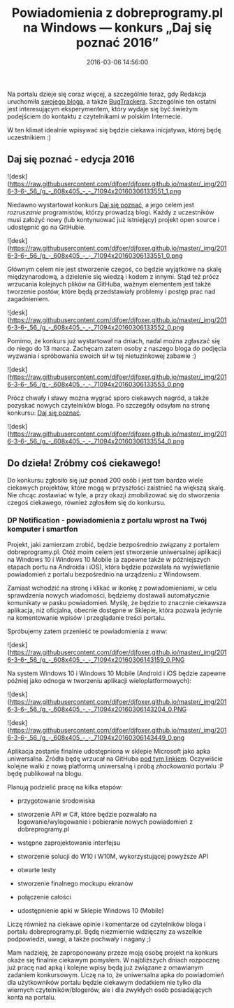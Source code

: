 ﻿---
layout:     post
title:      Powiadomienia z dobreprogramy.pl na Windows — konkurs „Daj się poznać 2016”
date:       2016-03-06 14:56:00
summary:    Na portalu dzieje się coraz więcej, a szczególnie teraz, gdy Redakcja uruchomiła swojego bloga, a także BugTrackera. Szczególnie ten ostatni jest interesującym eksperymentem, który wydaje się być świeżym podejściem do kontaktu z czytelnikami w polskim Internecie. W ten klimat idealnie wpisywać się b...
categories: windows programowanie urządzenia mobilne
---



Na portalu dzieje się coraz więcej, a szczególnie teraz, gdy Redakcja uruchomiła [swojego bloga](http://www.dobreprogramy.pl/BlogRedakcyjny), a także [BugTrackera](http://www.dobreprogramy.pl/BugTracker.html). Szczególnie ten ostatni jest interesującym eksperymentem, który wydaje się być świeżym podejściem do kontaktu z czytelnikami w polskim Internecie. 

W ten klimat idealnie wpisywać się będzie ciekawa inicjatywa, której będę uczestnikiem :)



## Daj się poznać - edycja 2016





![desk](https://raw.githubusercontent.com/djfoer/djfoxer.github.io/master/_img/2016-3-6-_56_/g_-_608x405_-_-_71094x20160306133551_1.png



Niedawno wystartował konkurs  [Daj się poznać](http://www.maciejaniserowicz.com/daj-sie-poznac/), a jego celem jest  *rozruszanie*   programistów, którzy prowadzą blogi. Każdy z uczestników musi założyć nowy (lub kontynuować już istniejący) projekt  open source i udostępnić go na GitHubie. 



![desk](https://raw.githubusercontent.com/djfoer/djfoxer.github.io/master/_img/2016-3-6-_56_/g_-_608x405_-_-_71094x20160306133551_0.png



Głównym celem nie jest stworzenie czegoś, co będzie wyjątkowe na skalę międzynarodową, a dzielenie się wiedzą i kodem z innymi. Stąd też prócz wrzucania kolejnych plików na GitHuba, ważnym elementem jest także tworzenie postów, które będą przedstawiały problemy i postęp prac nad zagadnieniem.



![desk](https://raw.githubusercontent.com/djfoer/djfoxer.github.io/master/_img/2016-3-6-_56_/g_-_608x405_-_-_71094x20160306133552_0.png



Pomimo, że konkurs już wystartował na dniach, nadal można zgłaszać się do niego do 13 marca. Zachęcam zatem osoby z naszego bloga do podjęcia wyzwania i spróbowania swoich sił w tej nietuzinkowej zabawie :)



![desk](https://raw.githubusercontent.com/djfoer/djfoxer.github.io/master/_img/2016-3-6-_56_/g_-_608x405_-_-_71094x20160306133553_0.png



Prócz chwały i sławy można wygrać sporo ciekawych nagród, a także pozyskać nowych czytelników bloga. Po szczegóły odsyłam na stronę konkursu: [Daj się poznać](http://www.maciejaniserowicz.com/daj-sie-poznac/).


![desk](https://raw.githubusercontent.com/djfoer/djfoxer.github.io/master/_img/2016-3-6-_56_/g_-_608x405_-_-_71094x20160306133554_0.png






## Do dzieła! Zróbmy coś ciekawego!



Do konkursu zgłosiło się już ponad 200 osób i jest tam bardzo wiele ciekawych projektów, które mogą w przyszłości zaistnieć na większą skalę. Nie chcąc zostawiać w tyle, a przy okazji zmobilizować się do stworzenia czegoś ciekawego, również zgłosiłem się do konkursu. 



### DP Notification - powiadomienia z portalu wprost na Twój komputer i smartfon



Projekt, jaki zamierzam zrobić, będzie bezpośrednio związany z portalem dobreprogramy.pl. Otóż moim celem jest stworzenie uniwersalnej aplikacji na Windows 10 i Windows 10 Mobile (a zapewne także w późniejszych etapach portu na Androida i iOS), która będzie pozwalała na wyświetlanie powiadomień z portalu bezpośrednio na urządzeniu z Windowsem.

Zamiast wchodzić na stronę i klikać w ikonkę z powiadomieniami, w celu sprawdzenia nowych wiadomości, będziemy dostawali automatycznie komunikaty w pasku powiadomień. Myślę, że będzie to znacznie ciekawsza aplikacja, niż oficjalna, obecnie dostępne w Sklepie, która pozwala jedynie na komentowanie wpisów i przeglądanie treści portalu. 

Spróbujemy zatem przenieść te powiadomienia z www:



![desk](https://raw.githubusercontent.com/djfoer/djfoxer.github.io/master/_img/2016-3-6-_56_/g_-_608x405_-_-_71094x20160306143159_0.PNG



Na system Windows 10 i Windows 10 Mobile (Android i iOS będzie zapewne później jako odnoga w tworzeniu aplikacji wieloplatformowych):



![desk](https://raw.githubusercontent.com/djfoer/djfoxer.github.io/master/_img/2016-3-6-_56_/g_-_608x405_-_-_71094x20160306143204_0.PNG





![desk](https://raw.githubusercontent.com/djfoer/djfoxer.github.io/master/_img/2016-3-6-_56_/g_-_608x405_-_-_71094x20160306143449_0.png



Aplikacja zostanie finalnie udostępniona w sklepie Microsoft jako apka uniwersalna. Źródła będę wrzucał na GitHuba [pod tym linkiem](https://github.com/djfoxer/dp.notification). Oczywiście kolejne walki z nową platformą uniwersalną i próbą  *zhackowania*  portalu :P  będę publikował na blogu.

Planują podzielić pracę na kilka etapów:


  * przygotowanie środowiska


  * stworzenie API w C#,  które będzie pozwalało na logowanie/wylogowanie i pobieranie nowych powiadomień z dobreprogramy.pl


  * wstępne zaprojektowanie interfejsu


  * stworzenie solucji do W10 i W10M, wykorzystującej powyższe API


  * otwarte testy


  * stworzenie finalnego mockupu ekranów


  * połączenie całości 


  * udostępnienie apki w Sklepie Windows 10 (Mobile)



Liczę również na ciekawe opinie i komentarze od czytelników bloga i portalu dobreprogramy.pl. Będę niezmiernie wdzięczny za wszelkie podpowiedzi, uwagi, a także pochwały i nagany ;) 


Mam nadzieję, że zaproponowany przeze moją osobę  projekt na konkurs okaże się finalnie ciekawym pomysłem. W najbliższych dniach rozpocznę już pracę nad apką i kolejne wpisy będą już związane z omawianym zadaniem konkursowym. Liczę na to, że uniwersalna apka do powiadomień dla użytkowników portalu będzie ciekawym dodatkiem nie tylko dla wiernych czytelników/blogerów, ale i dla zwykłych osób posiadających konta na portalu.
